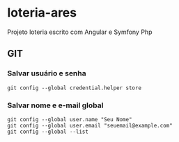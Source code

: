# loteria-ares
Projeto loteria escrito com Angular e Symfony Php

## GIT

### Salvar usuário e senha
```git config --global credential.helper store```

### Salvar nome e e-mail global
```
git config --global user.name "Seu Nome"
git config --global user.email "seuemail@example.com"
git config --global --list

```
